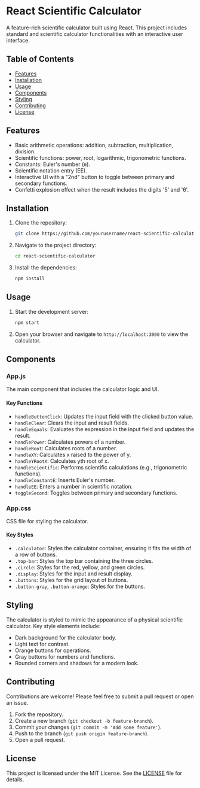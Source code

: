 # React Scientific Calculator

A feature-rich scientific calculator built using React. This project includes standard and scientific calculator functionalities with an interactive user interface.

## Table of Contents

- [Features](#features)
- [Installation](#installation)
- [Usage](#usage)
- [Components](#components)
- [Styling](#styling)
- [Contributing](#contributing)
- [License](#license)

## Features

- Basic arithmetic operations: addition, subtraction, multiplication, division.
- Scientific functions: power, root, logarithmic, trigonometric functions.
- Constants: Euler's number (e).
- Scientific notation entry (EE).
- Interactive UI with a "2nd" button to toggle between primary and secondary functions.
- Confetti explosion effect when the result includes the digits '5' and '6'.

## Installation

1. Clone the repository:
    ```sh
    git clone https://github.com/yourusername/react-scientific-calculator.git
    ```

2. Navigate to the project directory:
    ```sh
    cd react-scientific-calculator
    ```

3. Install the dependencies:
    ```sh
    npm install
    ```

## Usage

1. Start the development server:
    ```sh
    npm start
    ```

2. Open your browser and navigate to `http://localhost:3000` to view the calculator.

## Components

### App.js

The main component that includes the calculator logic and UI. 

#### Key Functions

- `handleButtonClick`: Updates the input field with the clicked button value.
- `handleClear`: Clears the input and result fields.
- `handleEquals`: Evaluates the expression in the input field and updates the result.
- `handlePower`: Calculates powers of a number.
- `handleRoot`: Calculates roots of a number.
- `handleXY`: Calculates x raised to the power of y.
- `handleYRootX`: Calculates yth root of x.
- `handleScientific`: Performs scientific calculations (e.g., trigonometric functions).
- `handleConstantE`: Inserts Euler's number.
- `handleEE`: Enters a number in scientific notation.
- `toggleSecond`: Toggles between primary and secondary functions.

### App.css

CSS file for styling the calculator. 

#### Key Styles

- `.calculator`: Styles the calculator container, ensuring it fits the width of a row of buttons.
- `.top-bar`: Styles the top bar containing the three circles.
- `.circle`: Styles for the red, yellow, and green circles.
- `.display`: Styles for the input and result display.
- `.buttons`: Styles for the grid layout of buttons.
- `.button-gray`, `.button-orange`: Styles for the buttons.

## Styling

The calculator is styled to mimic the appearance of a physical scientific calculator. Key style elements include:

- Dark background for the calculator body.
- Light text for contrast.
- Orange buttons for operations.
- Gray buttons for numbers and functions.
- Rounded corners and shadows for a modern look.

## Contributing

Contributions are welcome! Please feel free to submit a pull request or open an issue.

1. Fork the repository.
2. Create a new branch (`git checkout -b feature-branch`).
3. Commit your changes (`git commit -m 'Add some feature'`).
4. Push to the branch (`git push origin feature-branch`).
5. Open a pull request.

## License

This project is licensed under the MIT License. See the [LICENSE](LICENSE) file for details.
